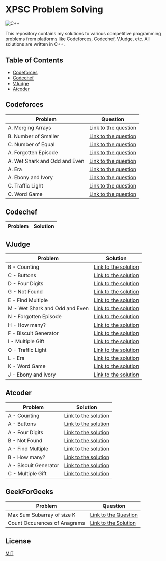 # XPSC Problem Solving

![C++](https://img.shields.io/badge/C%2B%2B-00599C?style=for-the-badge&logo=c%2B%2B&logoColor=white)

This repository contains my solutions to various competitive programming problems from platforms like Codeforces, Codechef, VJudge, etc. All solutions are written in C++.

## Table of Contents

- [Codeforces](#codeforces)
- [Codechef](#codechef)
- [VJudge](#vjudge)
- [Atcoder](#atcoder)

## Codeforces

| Problem                       | Question                                                                                                 |
| ----------------------------- | -------------------------------------------------------------------------------------------------------- |
| A. Merging Arrays             | [Link to the question](https://codeforces.com/edu/course/2/lesson/9/1/practice/contest/307092/problem/A) |
| B. Number of Smaller          | [Link to the question](https://codeforces.com/edu/course/2/lesson/9/1/practice/contest/307092/problem/B) |
| C. Number of Equal            | [Link to the question](https://codeforces.com/edu/course/2/lesson/9/1/practice/contest/307092/problem/C) |
| A. Forgotten Episode          | [Link to the question](https://codeforces.com/problemset/problem/440/A)                                  |
| A. Wet Shark and Odd and Even | [Link to the question](https://codeforces.com/problemset/problem/621/A)                                  |
| A. Era                        | [Link to the question](https://codeforces.com/problemset/problem/1604/A)                                 |
| A. Ebony and Ivory            | [Link to the question](https://codeforces.com/problemset/problem/633/A)                                  |
| C. Traffic Light              | [Link to the question](https://codeforces.com/problemset/problem/1744/C)                                 |
| C. Word Game                  | [Link to the question](https://codeforces.com/problemset/problem/1722/C)                                 |

## Codechef

| Problem | Solution |
| ------- | -------- |

## VJudge

| Problem                        | Solution                                                     |
| ------------------------------ | ------------------------------------------------------------ |
| B - Counting                   | [Link to the solution](https://vjudge.net/solution/49862697) |
| C - Buttons                    | [Link to the solution](https://vjudge.net/solution/49864748) |
| D - Four Digits                | [Link to the solution](https://vjudge.net/solution/49871311) |
| G - Not Found                  | [Link to the solution](https://vjudge.net/solution/49886953) |
| E - Find Multiple              | [Link to the solution](https://vjudge.net/solution/49903992) |
| M - Wet Shark and Odd and Even | [Link to the solution](https://vjudge.net/solution/49935974) |
| N - Forgotten Episode          | [Link to the solution](https://vjudge.net/solution/49935943) |
| H - How many?                  | [Link to the solution](https://vjudge.net/solution/49967693) |
| F - Biscuit Generator          | [Link to the solution](https://vjudge.net/solution/49993741) |
| I - Multiple Gift              | [Link to the solution](https://vjudge.net/solution/50049067) |
| O - Traffic Light              | [Link to the solution](https://vjudge.net/solution/50041167) |
| L - Era                        | [Link to the solution](https://vjudge.net/solution/50031377) |
| K - Word Game                  | [Link to the solution](https://vjudge.net/solution/50030182) |
| J - Ebony and Ivory            | [Link to the solution](https://vjudge.net/solution/50031751) |

## Atcoder

| Problem               | Solution                                                                        |
| --------------------- | ------------------------------------------------------------------------------- |
| A - Counting          | [Link to the solution](https://atcoder.jp/contests/abc209/submissions/51240912) |
| A - Buttons           | [Link to the solution](https://atcoder.jp/contests/abc124/submissions/51242274) |
| A - Four Digits       | [Link to the solution](https://atcoder.jp/contests/abc222/submissions/51246731) |
| B - Not Found         | [Link to the solution](https://atcoder.jp/contests/abc071/submissions/51260924) |
| A - Find Multiple     | [Link to the solution](https://atcoder.jp/contests/abc220/submissions/51273864) |
| B - How many?         | [Link to the solution](https://atcoder.jp/contests/abc214/submissions/51428191) |
| A - Biscuit Generator | [Link to the solution](https://atcoder.jp/contests/abc125/submissions/51450217) |
| C - Multiple Gift     | [Link to the solution](https://atcoder.jp/contests/abc083/submissions/51498352) |

## GeekForGeeks

| Problem                      | Question                                                                                                                                                                                                    |
| ---------------------------- | ----------------------------------------------------------------------------------------------------------------------------------------------------------------------------------------------------------- |
| Max Sum Subarray of size K   | [Link to the Question](https://www.geeksforgeeks.org/problems/max-sum-subarray-of-size-k5313/1)                                                                                                             |
| Count Occurences of Anagrams | [Link to the Solution](https://www.geeksforgeeks.org/problems/count-occurences-of-anagrams5839/1?_gl=1*2hl6h9*_ga*MTYxMTcwOTY2OC4xNjYwMzk1MzY0*_ga_DWCCJLKX3X*MTY5Njc3NDQzNi4xLjEuMTY5Njc3NDUwNy4wLjAuMA..) |

## License

[MIT](./LICENSE)
